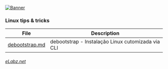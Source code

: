 [![Banner](http://elabz.net/banner.png)](http://eLabz.net)
### Linux tips & tricks

| File | Description |
|------|-------------|
|[debootstrap.md](http://elabz.net/Unix/debootstrap)| debootstrap - Instalação Linux cutomizada via CLI |

###### [eLabz.net](https://elabz.net)
